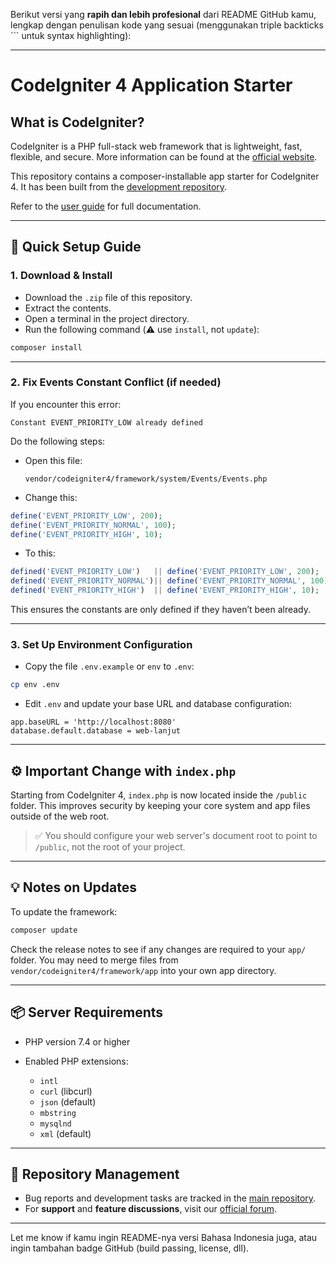 Berikut versi yang **rapih dan lebih profesional** dari README GitHub kamu, lengkap dengan penulisan kode yang sesuai (menggunakan triple backticks \`\`\` untuk syntax highlighting):

---

# CodeIgniter 4 Application Starter

## What is CodeIgniter?

CodeIgniter is a PHP full-stack web framework that is lightweight, fast, flexible, and secure.
More information can be found at the [official website](http://codeigniter.com).

This repository contains a composer-installable app starter for CodeIgniter 4.
It has been built from the [development repository](https://github.com/codeigniter4/CodeIgniter4).

Refer to the [user guide](https://codeigniter4.github.io/userguide/) for full documentation.

---

## 🚀 Quick Setup Guide

### 1. Download & Install

- Download the `.zip` file of this repository.
- Extract the contents.
- Open a terminal in the project directory.
- Run the following command (⚠️ use `install`, not `update`):

```bash
composer install
```

---

### 2. Fix Events Constant Conflict (if needed)

If you encounter this error:

```
Constant EVENT_PRIORITY_LOW already defined
```

Do the following steps:

- Open this file:

  ```
  vendor/codeigniter4/framework/system/Events/Events.php
  ```

- Change this:

```php
define('EVENT_PRIORITY_LOW', 200);
define('EVENT_PRIORITY_NORMAL', 100);
define('EVENT_PRIORITY_HIGH', 10);
```

- To this:

```php
defined('EVENT_PRIORITY_LOW')   || define('EVENT_PRIORITY_LOW', 200);
defined('EVENT_PRIORITY_NORMAL')|| define('EVENT_PRIORITY_NORMAL', 100);
defined('EVENT_PRIORITY_HIGH')  || define('EVENT_PRIORITY_HIGH', 10);
```

This ensures the constants are only defined if they haven’t been already.

---

### 3. Set Up Environment Configuration

- Copy the file `.env.example` or `env` to `.env`:

```bash
cp env .env
```

- Edit `.env` and update your base URL and database configuration:

```dotenv
app.baseURL = 'http://localhost:8080'
database.default.database = web-lanjut
```

---

## ⚙️ Important Change with `index.php`

Starting from CodeIgniter 4, `index.php` is now located inside the `/public` folder.
This improves security by keeping your core system and app files outside of the web root.

> ✅ You should configure your web server's document root to point to `/public`, not the root of your project.

---

## 💡 Notes on Updates

To update the framework:

```bash
composer update
```

Check the release notes to see if any changes are required to your `app/` folder.
You may need to merge files from `vendor/codeigniter4/framework/app` into your own app directory.

---

## 📦 Server Requirements

- PHP version 7.4 or higher
- Enabled PHP extensions:

  - `intl`
  - `curl` (libcurl)
  - `json` (default)
  - `mbstring`
  - `mysqlnd`
  - `xml` (default)

---

## 🧩 Repository Management

- Bug reports and development tasks are tracked in the [main repository](https://github.com/codeigniter4/CodeIgniter4/issues).
- For **support** and **feature discussions**, visit our [official forum](http://forum.codeigniter.com).

---

Let me know if kamu ingin README-nya versi Bahasa Indonesia juga, atau ingin tambahan badge GitHub (build passing, license, dll).
